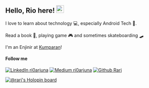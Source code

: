 ## Hello, Rio here! <img height="24" src="https://raw.githubusercontent.com/aemmadi/aemmadi/master/wave.gif">

I love to learn about technology 💻, especially Android Tech 🤖. 

Read a book 📖, playing game 🎮 and sometimes skateboarding 🛹

I'm an Enjinir at [Kumparan](https://kumparan.com/)!

#### Follow me
[![LinkedIn ri0arjuna](https://img.shields.io/badge/-LinkedIn-0A66C2?logo=LinkedIn&logoColor=white&style=flat)](https://linkedin.com/in/ri0arjuna)
[![Medium ri0arjuna](https://img.shields.io/badge/-Medium-000000?logo=Medium&logoColor=white&style=flat)](https://medium.com/@ri0arjuna)
[![Github Rarj](https://img.shields.io/badge/-Github-181717?logo=Github&logoColor=white&style=flat)](https://github.com/Rarj)

[![@rarj's Holopin board](https://holopin.io/api/user/board?user=rarj)](https://holopin.io/@rarj)
